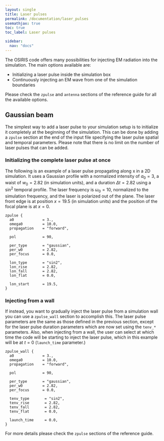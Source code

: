 ```yaml
---
layout: single
title: Laser pulses
permalink: /documentation/laser_pulses
usemathjax: true
toc: true
toc_label: Laser pulses

sidebar:
  nav: "docs"
---
```


The OSIRIS code offers many possibilities for injecting EM radiation into the simulation. The main options available are:

* Initializing a laser pulse inside the simulation box
* Continuously injecting an EM wave from one of the simulation boundaries

Please check the `zpulse` and `antenna` sections of the reference guide for all the available options.

## Gaussian beam

The simplest way to add a laser pulse to your simulation setup is to initialize it completely at the beginning of the simulation. This can be done by adding a `zpulse` section at the end of the input file specifying the laser pulse spatial and temporal parameters. Please note that there is no limit on the number of laser pulses that can be added.

### Initializing the complete laser pulse at once

The following is an example of a laser pulse propagating along x in a 2D simulation. It uses a Gaussian profile with a normalized intensity of $a_0 = 3$, a waist of $w_0 = 2.82$ (in simulation units), and a duration $\Delta t = 2.82$ using a $\sin^2$ temporal profile. The laser frequency is $\omega_0 = 10$, normalized to the simulation frequency, and the laser is polarized out of the plane. The laser front edge is at position $x = 19.5$ (in simulation units) and the position of the focal plane is at $x = 0$.

```text
zpulse {
  a0             = 3.,
  omega0         = 10.0, 
  propagation    = "forward",

  pol            = 90,

  per_type       = "gaussian",
  per_w0         = 2.82,
  per_focus      = 0.0,
  
  lon_type       = "sin2", 
  lon_rise       = 2.82,
  lon_fall       = 2.82,
  lon_flat       = 0.0,

  lon_start      = 19.5,
}
```

### Injecting from a wall

If instead, you want to gradually inject the laser pulse from a simulation wall you can use a `zpulse_wall` section to accomplish this. The laser pulse parameters are the same as those defined in the previous section, except for the laser pulse duration parameters which are now set using the `tenv_*` parameters. Also, when injecting from a wall, the user can select at which time the code will be starting to inject the laser pulse, which in this example will be at $t = 0$ (`launch_time` parameter.)

```text
zpulse_wall {
  a0             = 3.,
  omega0         = 10.0,
  propagation    = "forward",

  pol            = 90,

  per_type       = "gaussian",
  per_w0         = 2.82,
  per_focus      = 0.0,

  tenv_type       = "sin2",
  tenv_rise       = 2.82,
  tenv_fall       = 2.82,
  tenv_flat       = 0.0,

  launch_time     = 0.0,
}
```

For more details please check the `zpulse` sections of the reference guide.
